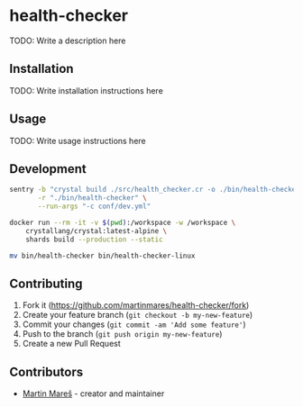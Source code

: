 # health-checker

TODO: Write a description here

## Installation

TODO: Write installation instructions here

## Usage

TODO: Write usage instructions here

## Development

```bash
sentry -b "crystal build ./src/health_checker.cr -o ./bin/health-checker" \
       -r "./bin/health-checker" \
       --run-args "-c conf/dev.yml"
```

```bash
docker run --rm -it -v $(pwd):/workspace -w /workspace \
    crystallang/crystal:latest-alpine \
    shards build --production --static

mv bin/health-checker bin/health-checker-linux
```

## Contributing

1. Fork it (<https://github.com/martinmares/health-checker/fork>)
2. Create your feature branch (`git checkout -b my-new-feature`)
3. Commit your changes (`git commit -am 'Add some feature'`)
4. Push to the branch (`git push origin my-new-feature`)
5. Create a new Pull Request

## Contributors

- [Martin Mareš](https://github.com/martinmares) - creator and maintainer
